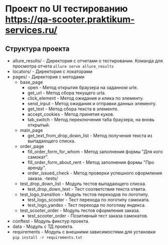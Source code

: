 # Проект по UI тестированию https://qa-scooter.praktikum-services.ru/
## Структура проекта
 - allure_results/ - Директория с отчетами о тестировании. Команда для просмотра отчета ```allure serve allure_results```
 - locators/ - Директория с локаторами
 - pages/ - Директория с методами
    - base_page
        - open - Метод открытия браузера на заданном urle.
        - get_url - Метод сбора текущего urla.
        - click_element - Метод ожидания и клика по элементу.
        - send_input - Метод ожидания и отправки данных элементу.
        - get_text - Метод сбора текста в элементе.
        - accept_cookies - Метод принятия куков.
        - tab_switch - Метод переключения таба браузера, на вновь открытый.
    - main_page
        - get_text_from_drop_down_list - Метод получения текста из выпадающего списка.
    - order_page
        - fill_order_form_for_whom - Метод заполнения формы "Для кого самокат".
        - fill_order_form_about_rent - Метод заполнения формы "Про аренду".
        - order_issued_check - Метод проверки успешного оформления заказа.
 -tests/
    - test_drop_down_list - Модуль тестов выпадающего списка.
      - test_drop_down_text - Тест соответствия текста ответа.
    - test_logo_transition - Модуль тестов переходов по логотипу.
      - test_logo_scooter - Тест перехода по логотипу самоката.
      - test_logo_yandex - Тест перехода по логотиау яндекса.
    - test_scooter_order - Модуль тестов оформления заказа.
      - test_scooter_order - Позитивный тест заказа самокатов.
 - conftest - Модуль фикстур проекта.
 - data - Модуль с ТД проекта.
 - requirements - Модуль с внешними зависимостями для установки ```pip install -r requirements.txt```
      
